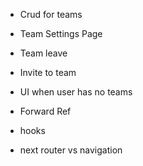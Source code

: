 - Crud for teams
- Team Settings Page
- Team leave
- Invite to team
- UI when user has no teams

- Forward Ref
- hooks
- next router vs navigation

